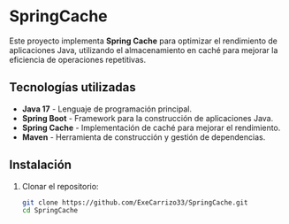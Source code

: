 # SpringCache

Este proyecto implementa **Spring Cache** para optimizar el rendimiento de aplicaciones Java, utilizando el almacenamiento en caché para mejorar la eficiencia de operaciones repetitivas.

## Tecnologías utilizadas

- **Java 17** - Lenguaje de programación principal.
- **Spring Boot** - Framework para la construcción de aplicaciones Java.
- **Spring Cache** - Implementación de caché para mejorar el rendimiento.
- **Maven** - Herramienta de construcción y gestión de dependencias.

## Instalación

1. Clonar el repositorio:
   ```bash
   git clone https://github.com/ExeCarrizo33/SpringCache.git
   cd SpringCache
